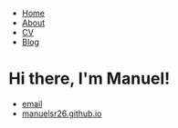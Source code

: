 
<html>
	<head>
		<!-- link to main stylesheet -->
		<link rel="stylesheet" type="text/css" href="/css/main.css">
	</head>	
	<body>
		<nav>
    		<ul>
        		<li><a href="/">Home</a></li>
	        	<li><a href="/about">About</a></li>
        		<li><a href="/cv">CV</a></li>
        		<li><a href="/blog">Blog</a></li>
    		</ul>
		</nav>
		<div class="container">
    		<div class="blurb">
        		<h1> Hi there, I'm Manuel! </h1>
    		</div><!-- /.blurb -->
		</div><!-- /.container -->
		<footer>
    		<ul>
			<li><a href="mailto:manuel.isr@outlook.com">email</a></li>
			<li><a href="https://manuelsr26.github.io/">manuelsr26.github.io</a></li>
			</ul>
		</footer>
	</body>
</html>
